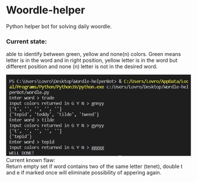# Woordle-helper
Python helper bot for solving daily woordle.<br />
### Current state:
able to identify between green, yellow and none(n) colors. Green means letter is in the word and in right position, yellow letter is in the word but different position and none (n) letter is not in the desired word.<br />

![ Alt text](./readme/image.jpg)<br />
Current known flaw:<br />
Return empty set if word contains two of the same letter (tenet), double t and e if marked once will eliminate possibility of appering again.<br />

